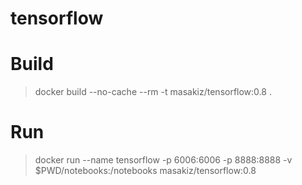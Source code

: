 # tensorflow

# Build
> docker build --no-cache --rm -t masakiz/tensorflow:0.8 .

# Run
> docker run --name tensorflow -p 6006:6006 -p 8888:8888 -v $PWD/notebooks:/notebooks masakiz/tensorflow:0.8
